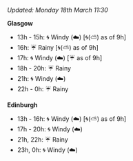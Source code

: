 *Updated: Monday 18th March 11:30*

**Glasgow**

* 13h - 15h: :cyclone: Windy (:cloud:) [:cyclone:(:partly_sunny:) as of 9h]
* 16h: :umbrella: Rainy [:cyclone:(:partly_sunny:) as of 9h]
* 17h: :cyclone: Windy (:cloud:) [:umbrella: as of 9h]
* 18h - 20h: :umbrella: Rainy
* 21h: :cyclone: Windy (:cloud:)
* 22h - 0h: :umbrella: Rainy

**Edinburgh**

* 13h - 16h: :cyclone: Windy (:cloud:) [:cyclone:(:partly_sunny:) as of 9h]
* 17h - 20h: :cyclone: Windy (:cloud:)
* 21h, 22h: :umbrella: Rainy
* 23h, 0h: :cyclone: Windy (:cloud:)
